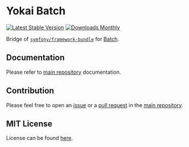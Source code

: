 # Yokai Batch

[![Latest Stable Version](https://img.shields.io/packagist/v/yokai/batch-symfony-framework?style=flat-square)](https://packagist.org/packages/yokai/batch-symfony-framework)
[![Downloads Monthly](https://img.shields.io/packagist/dm/yokai/batch-symfony-framework?style=flat-square)](https://packagist.org/packages/yokai/batch-symfony-framework)

Bridge of [`symfony/framework-bundle`](https://github.com/symfony/framework-bundle) for [Batch](https://github.com/yokai-php/batch-src).


## Documentation

Please refer to [main repository](https://github.com/yokai-php/batch-src) documentation.


## Contribution

Please feel free to open an [issue](https://github.com/yokai-php/batch-src/issues)
or a [pull request](https://github.com/yokai-php/batch-src/pulls)
in the [main repository](https://github.com/yokai-php/batch-src).


## MIT License

License can be found [here](LICENSE).
